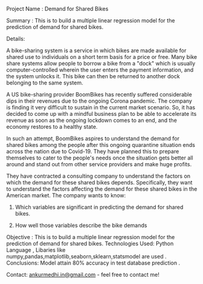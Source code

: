 Project Name : Demand for Shared Bikes

Summary : This is to build a multiple linear regression model for the prediction of demand for shared bikes. 

Details:

A bike-sharing system is a service in which bikes are made available for shared use to individuals on a short term basis for a price or free. Many bike share systems allow people to borrow a bike from a "dock" which is usually computer-controlled wherein the user enters the payment information, and the system unlocks it. This bike can then be returned to another dock belonging to the same system.

A US bike-sharing provider BoomBikes has recently suffered considerable dips in their revenues due to the ongoing Corona pandemic. The company is finding it very difficult to sustain in the current market scenario. So, it has decided to come up with a mindful business plan to be able to accelerate its revenue as soon as the ongoing lockdown comes to an end, and the economy restores to a healthy state.

In such an attempt, BoomBikes aspires to understand the demand for shared bikes among the people after this ongoing quarantine situation ends across the nation due to Covid-19. They have planned this to prepare themselves to cater to the people's needs once the situation gets better all around and stand out from other service providers and make huge profits.

They have contracted a consulting company to understand the factors on which the demand for these shared bikes depends. Specifically, they want to understand the factors affecting the demand for these shared bikes in the American market. The company wants to know:

1) Which variables are significant in predicting the demand for shared bikes.

2) How well those variables describe the bike demands



Objective :        This is to build a multiple linear regression model for the prediction of demand for shared bikes. 
Technologies Used: Python Language , Libaries like numpy,pandas,matplotlib,seaborn,sklearn,statsmodel are used . 
Conclusions:       Model attain 80% accuracy in test database prediction . 
 



Contact:           ankurmedhi.in@gmail.com - feel free to contact me!

 
